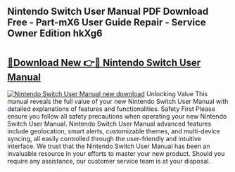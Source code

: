 ## Nintendo Switch User Manual PDF Download Free - Part-mX6 User Guide Repair - Service Owner Edition hkXg6

# <h2><a href="http://bc44633.oget.top/?id=Nintendo+Switch+User+Manual">🔗Download New 👉🔴 Nintendo Switch User Manual</a></h2>

[![Nintendo Switch User Manual new download](https://i.imgur.com/5g1atiW.png)](http://bc44633.oget.top/?id=Nintendo+Switch+User+Manual)
Unlocking Value This manual reveals the full value of your new Nintendo Switch User Manual with detailed explanations of features and functionalities. Safety First Please ensure you follow all safety precautions when operating your new Nintendo Switch User Manual. Nintendo Switch User Manual advanced features include geolocation, smart alerts, customizable themes, and multi-device syncing, all easily controlled through the user-friendly and intuitive interface. We trust that the Nintendo Switch User Manual has been an invaluable resource in your efforts to master your new product. Should you require any assistance, our customer service team is at your disposal.
